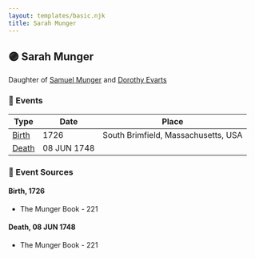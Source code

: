 ```yaml
---
layout: templates/basic.njk
title: Sarah Munger
---
```

## 🟣 Sarah Munger

Daughter of [Samuel Munger](/people/6/64239804) and [Dorothy Evarts](/people/5/59501816)

### 📆 Events

Type | Date | Place
------ | ------ | ------
[Birth](#event-event-2) | 1726 | South Brimfield, Massachusetts, USA
[Death](#event-event-3) | 08 JUN 1748 |

### 📰 Event Sources

#### <a id="event-event-2"></a> Birth, 1726
* The Munger Book  - 221

#### <a id="event-event-3"></a> Death, 08 JUN 1748
* The Munger Book  - 221
